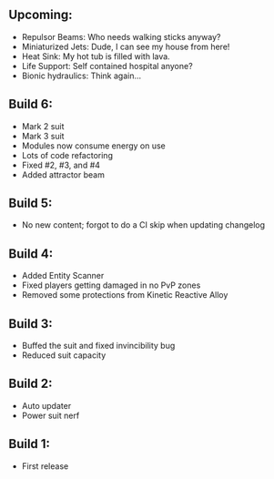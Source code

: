 ## Upcoming:
- Repulsor Beams: Who needs walking sticks anyway?
- Miniaturized Jets: Dude, I can see my house from here!
- Heat Sink: My hot tub is filled with lava.
- Life Support: Self contained hospital anyone?
- Bionic hydraulics: Think again...

## Build 6:
- Mark 2 suit
- Mark 3 suit
- Modules now consume energy on use
- Lots of code refactoring
- Fixed #2, #3, and #4
- Added attractor beam

## Build 5:
- No new content; forgot to do a CI skip when updating changelog

## Build 4:
- Added Entity Scanner
- Fixed players getting damaged in no PvP zones
- Removed some protections from Kinetic Reactive Alloy

## Build 3:
- Buffed the suit and fixed invincibility bug
- Reduced suit capacity

## Build 2:
- Auto updater
- Power suit nerf

## Build 1:
- First release